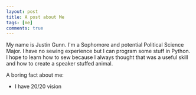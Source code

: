 ```yaml
---
layout: post
title: A post about Me
tags: [me]
comments: true
---
```


My name is Justin Gunn.
I'm a Sophomore and potential Political Science Major.
I have no sewing experience but I can program some stuff in Python.
I hope to learn how to sew because I always thought that was a useful skill and how to create a speaker stuffed animal.

A boring fact about me:
* I have 20/20 vision
